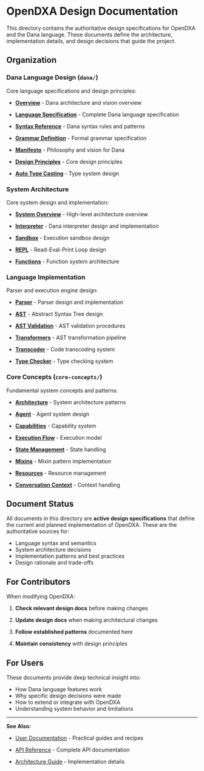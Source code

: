 # OpenDXA Design Documentation
This directory contains the authoritative design specifications for OpenDXA and the Dana language. These documents define the architecture, implementation details, and design decisions that guide the project.

## Organization

### Dana Language Design (`dana/`)
Core language specifications and design principles:

- **[Overview](dana/overview.md)** - Dana architecture and vision overview

- **[Language Specification](dana/language.md)** - Complete Dana language specification

- **[Syntax Reference](dana/syntax.md)** - Dana syntax rules and patterns

- **[Grammar Definition](dana/grammar.md)** - Formal grammar specification

- **[Manifesto](dana/manifesto.md)** - Philosophy and vision for Dana

- **[Design Principles](dana/design-principles.md)** - Core design principles

- **[Auto Type Casting](dana/auto-type-casting.md)** - Type system design

### System Architecture
Core system design and implementation:

- **[System Overview](system-overview.md)** - High-level architecture overview

- **[Interpreter](interpreter.md)** - Dana interpreter design and implementation

- **[Sandbox](sandbox.md)** - Execution sandbox design

- **[REPL](repl.md)** - Read-Eval-Print Loop design

- **[Functions](functions.md)** - Function system architecture

### Language Implementation
Parser and execution engine design:

- **[Parser](parser.md)** - Parser design and implementation

- **[AST](ast.md)** - Abstract Syntax Tree design

- **[AST Validation](ast-validation.md)** - AST validation procedures

- **[Transformers](transformers.md)** - AST transformation pipeline

- **[Transcoder](transcoder.md)** - Code transcoding system

- **[Type Checker](type-checker.md)** - Type checking system

### Core Concepts (`core-concepts/`)
Fundamental system concepts and patterns:

- **[Architecture](core-concepts/architecture.md)** - System architecture patterns

- **[Agent](core-concepts/agent.md)** - Agent system design

- **[Capabilities](core-concepts/capabilities.md)** - Capability system

- **[Execution Flow](core-concepts/execution-flow.md)** - Execution model

- **[State Management](core-concepts/state-management.md)** - State handling

- **[Mixins](core-concepts/mixins.md)** - Mixin pattern implementation

- **[Resources](core-concepts/resources.md)** - Resource management

- **[Conversation Context](core-concepts/conversation-context.md)** - Context handling


## Document Status

All documents in this directory are **active design specifications** that define the current and planned implementation of OpenDXA. These are the authoritative sources for:

- Language syntax and semantics
- System architecture decisions
- Implementation patterns and best practices
- Design rationale and trade-offs

## For Contributors

When modifying OpenDXA:

1. **Check relevant design docs** before making changes

2. **Update design docs** when making architectural changes

3. **Follow established patterns** documented here

4. **Maintain consistency** with design principles

## For Users

These documents provide deep technical insight into:

- How Dana language features work
- Why specific design decisions were made
- How to extend or integrate with OpenDXA
- Understanding system behavior and limitations

---

**See Also:**

- [User Documentation](../for-engineers/README.md) - Practical guides and recipes

- [API Reference](../for-engineers/reference/api/README.md) - Complete API documentation

- [Architecture Guide](../for-contributors/architecture/README.md) - Implementation details 